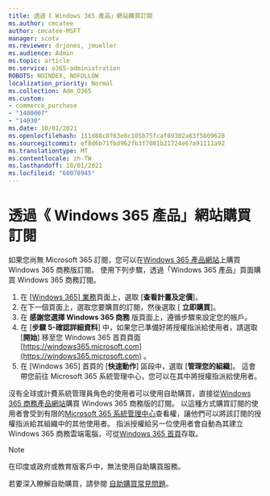 ```yaml
---
title: 透過《 Windows 365 產品」網站購買訂閱
ms.author: cmcatee
author: cmcatee-MSFT
manager: scotv
ms.reviewer: drjones, jmueller
ms.audience: Admin
ms.topic: article
ms.service: o365-administration
ROBOTS: NOINDEX, NOFOLLOW
localization_priority: Normal
ms.collection: Adm_O365
ms.custom:
- commerce_purchase
- "1400007"
- "14030"
ms.date: 10/01/2021
ms.openlocfilehash: 111d88c8f63e8c105b75fcaf89302a63f5809628
ms.sourcegitcommit: ef8d6b71fbd962fb3f7081b21724e67a91111a92
ms.translationtype: MT
ms.contentlocale: zh-TW
ms.lasthandoff: 10/01/2021
ms.locfileid: "60078945"
---
```

# <a name="buy-subscriptions-through-the-windows-365-products-site"></a>透過《 Windows 365 產品」網站購買訂閱

如果您尚無 Microsoft 365 訂閱，您可以在[Windows 365 產品網站](https://www.microsoft.com/windows-365/business/compare-plans-pricing?rtc=1)上購買 Windows 365 商務版訂閱。 使用下列步驟，透過「Windows 365 產品」頁面購買 Windows 365 商務訂閱。

1. 在 [ [Windows 365] 業務](https://www.microsoft.com/windows-365/business?rtc=1)頁面上，選取 [**查看計畫及定價**]。
2. 在下一個頁面上，選取您要購買的訂閱，然後選取 [ **立即購買**]。
3. 在 **感謝您選擇 Windows 365 商務** 版頁面上，遵循步驟來設定您的帳戶。
4. 在 [**步驟 5-確認詳細資料**] 中，如果您已準備好將授權指派給使用者，請選取 [**開始**] 移至您 Windows 365 首頁頁面 [https://windows365.microsoft.com](https://windows365.microsoft.com) 。
5. 在 [Windows 365] 首頁的 [**快速動作**] 區段中，選取 [**管理您的組織**]。 這會帶您前往 Microsoft 365 系統管理中心，您可以在其中將授權指派給使用者。

沒有全球或計費系統管理員角色的使用者可以使用自助購買，直接從[Windows 365 商務產品網站](https://www.microsoft.com/windows-365/business?rtc=1)購買 Windows 365 商務版的訂閱。 以這種方式購買訂閱的使用者會受到有限的[Microsoft 365 系統管理中心](https://go.microsoft.com/fwlink/p/?linkid=2024339)查看權，讓他們可以將該訂閱的授權指派給其組織中的其他使用者。 指派授權給另一位使用者會自動為其建立 Windows 365 商務雲端電腦，可從[Windows 365 首頁](https://windows365.microsoft.com/)存取。

> [!NOTE]
> 在印度或政府或教育版客戶中，無法使用自助購買服務。

若要深入瞭解自助購買，請參閱 [自助購買常見問題](https://docs.microsoft.com/microsoft-365/commerce/subscriptions/self-service-purchase-faq)。
